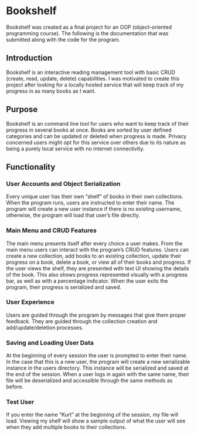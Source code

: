 # Bookshelf

Bookshelf was created as a final project for an OOP (object-oriented programming course). The following is the documentation that was submitted along with the code for the program.

## Introduction

Bookshelf is an interactive reading management tool with basic CRUD (create, read, update, delete) capabilities. I was motivated to create this project after looking for a locally hosted service that will keep track of my progress in as many books as I want. 

## Purpose

Bookshelf is an command line tool for users who want to keep track of their progress in several books at once. Books are sorted by user defined categories and can be updated or deleted when progress is made. Privacy concerned users might opt for this service over others due to its nature as being a purely local service with no internet connectivity.

## Functionality

### User Accounts and Object Serialization

Every unique user has their own “shelf” of books in their own collections. When the program runs, users are instructed to enter their name. The program will create a new user instance if there is no existing username, otherwise, the program will load that user’s file directly.

### Main Menu and CRUD Features

The main menu presents itself after every choice a user makes. From the main menu users can interact with the program’s CRUD features. Users can create a new collection, add books to an existing collection, update their progress on a book, delete a book, or view all of their books and progress. If the user views the shelf, they are presented with text UI showing the details of the book. This also shows progress represented visually with a progress bar, as well as with a percentage indicator. When the user exits the program, their progress is serialized and saved.

### User Experience

Users are guided through the program by messages that give them proper feedback. They are
guided through the collection creation and add/update/deletion processes.

### Saving and Loading User Data

At the beginning of every session the user is prompted to enter their name. In the case that this
is a new user, the program will create a new serializable instance in the users directory. This
instance will be serialized and saved at the end of the session. When a user logs in again with
the same name, their file will be deserialized and accessible through the same methods as
before.

### Test User

If you enter the name “Kurt” at the beginning of the session, my file will load. Viewing my shelf
will show a sample output of what the user will see when they add multiple books to their
collections.
